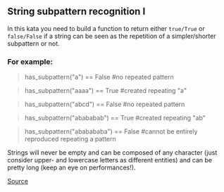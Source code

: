 ## String subpattern recognition I

In this kata you need to build a function to return either `true/True` or `false/False` if a string can be seen as the repetition of a simpler/shorter subpattern or not.

### For example:

> has_subpattern("a") == False #no repeated pattern

> has_subpattern("aaaa") == True #created repeating "a"

> has_subpattern("abcd") == False #no repeated pattern

> has_subpattern("abababab") == True #created repeating "ab"

> has_subpattern("ababababa") == False #cannot be entirely reproduced repeating a pattern

Strings will never be empty and can be composed of any character (just consider upper- and lowercase letters as different entities) and can be pretty long (keep an eye on performances!).

[Source](https://www.codewars.com/kata/5a49f074b3bfa89b4c00002b/train/python)